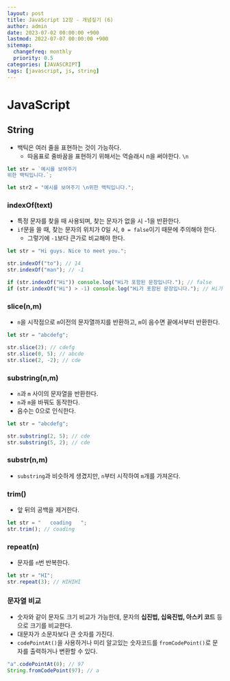 ```yaml
---
layout: post
title: JavaScript 12장 - 개념짚기 (6)
author: admin
date: 2023-07-02 00:00:00 +900
lastmod: 2022-07-07 00:00:00 +900
sitemap:
  changefreq: monthly
  priority: 0.5
categories: [JAVASCRIPT]
tags: [javascript, js, string]
---
```


# JavaScript

## String

- 백틱은 여러 줄을 표현하는 것이 가능하다.
  - 따옴표로 줄바꿈을 표현하기 위해서는 역슬래시 n을 써야한다. `\n`

```js
let str = `예시를 보여주기
위한 백틱입니다.`;

let str2 = "예시를 보여주기 \n위한 백틱입니다.";
```

### indexOf(text)

- 특정 문자를 찾을 때 사용되며, 찾는 문자가 없을 시 -1을 반환한다.
- `if`문을 쓸 때, 찾는 문자의 위치가 0일 시, `0 = false`이기 때문에 주의해야 한다.
  - 그렇기에 `-1`보다 큰가로 비교해야 한다.

```js
let str = "Hi guys. Nice to meet you.";

str.indexOf("to"); // 14
str.indexOf("man"); // -1

if (str.indexOf("Hi")) console.log("Hi가 포함된 문장입니다."); // false
if (str.indexOf("Hi") > -1) console.log("Hi가 포함된 문장입니다."); // Hi가 포함된 문장입니다.
```

### slice(n,m)

- `n`을 시작점으로 `m`이전의 문자열까지를 반환하고, `m`이 음수면 끝에서부터 반환한다.

```js
let str = "abcdefg";

str.slice(2); // cdefg
str.slice(0, 5); // abcde
str.slice(2, -2); // cde
```

### substring(n,m)

- `n`과 `m` 사이의 문자열을 반환한다.
- `n`과 `m`을 바꿔도 동작한다.
- 음수는 0으로 인식한다.

```js
let str = "abcdefg";

str.substring(2, 5); // cde
str.substring(5, 2); // cde
```

### substr(n,m)

- `substring`과 비슷하게 생겼지만, `n`부터 시작하여 `m`개를 가져온다.

### trim()

- 앞 뒤의 공백을 제거한다.

```js
let str = "   coading   ";
str.trim(); // coading
```

### repeat(n)

- 문자를 `n`번 반복한다.

```js
let str = "HI";
str.repeat(3); // HIHIHI
```

### 문자열 비교

- 숫자와 같이 문자도 크기 비교가 가능한데, 문자의 **십진법, 십육진법, 아스키 코드** 등으로 크기를 비교한다.
- 대문자가 소문자보다 큰 숫자를 가진다.
- `codePointAt()`을 사용하거나 미리 알고있는 숫자코드를 `fromCodePoint()`로 문자를 출력하거나 변환할 수 있다.

```js
"a".codePointAt(0); // 97
String.fromCodePoint(97); // a
```
